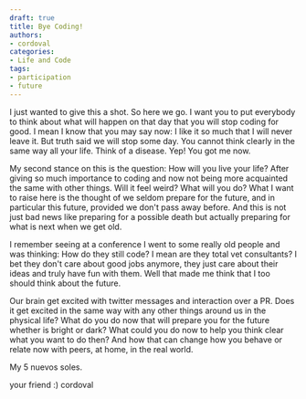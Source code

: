 ```yaml
---
draft: true
title: Bye Coding!
authors: 
- cordoval
categories:
- Life and Code
tags:
- participation
- future
---
```


I just wanted to give this a shot. So here we go. I want you to put everybody to think about what will happen on that day that you will stop coding for good. I mean I know that you may say now: I like it so much that I will never leave it. But truth said we will stop some day. You cannot think clearly in the same way all your life. Think of a disease. Yep! You got me now.

 My second stance on this is the question: How will you live your life? After giving so much importance to coding and now not being more acquainted the same with other things. Will it feel weird? What will you do? What I want to raise here is the thought of we seldom prepare for the future, and in particular this future, provided we don't pass away before. And this is not just bad news like preparing for a possible death but actually preparing for what is next when we get old.

 I remember seeing at a conference I went to some really old people and was thinking: How do they still code? I mean are they total vet consultants? I bet they don't care about good jobs anymore, they just care about their ideas and truly have fun with them. Well that made me think that I too should think about the future.

Our brain get excited with twitter messages and interaction over a PR. Does it get excited in the same way with any other things around us in the physical life? What do you do now that will prepare you for the future whether is bright or dark? What could you do now to help you think clear what you want to do then? And how that can change how you behave or relate now with peers, at home, in the real world.

My 5 nuevos soles.

your friend :) cordoval
